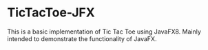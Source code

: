 # TicTacToe-JFX

This is a basic implementation of Tic Tac Toe using JavaFX8. Mainly intended to demonstrate the functionality of JavaFX.